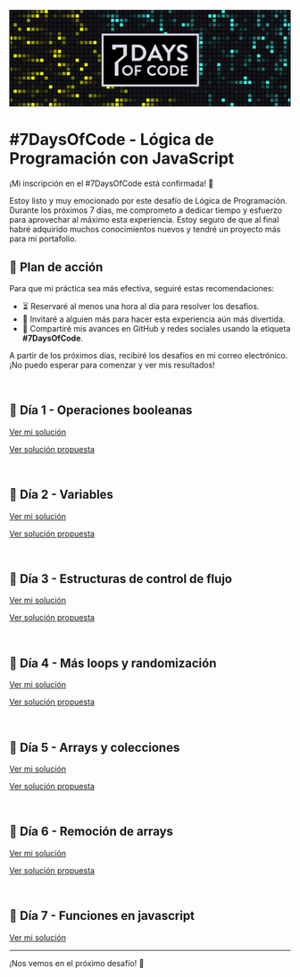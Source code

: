 ![](k5bcezyewhs.png)

# #7DaysOfCode - Lógica de Programación con JavaScript

¡Mi inscripción en el #7DaysOfCode está confirmada! 🎉

Estoy listo y muy emocionado por este desafío de Lógica de Programación. Durante los próximos 7 días, me comprometo a dedicar tiempo y esfuerzo para aprovechar al máximo esta experiencia. Estoy seguro de que al final habré adquirido muchos conocimientos nuevos y tendré un proyecto más para mi portafolio.

## 🚀 Plan de acción
Para que mi práctica sea más efectiva, seguiré estas recomendaciones:
- ⏳ Reservaré al menos una hora al día para resolver los desafíos.
- 👥 Invitaré a alguien más para hacer esta experiencia aún más divertida.
- 📢 Compartiré mis avances en GitHub y redes sociales usando la etiqueta **#7DaysOfCode**.

A partir de los próximos días, recibiré los desafíos en mi correo electrónico. ¡No puedo esperar para comenzar y ver mis resultados!

<br>

## 📅 Día 1 - Operaciones booleanas
[Ver mi solución](Day01.png)

[Ver solución propuesta](https://github.com/ericolivalura/desafio-js-dia01/blob/main/desafio?utm_campaign=al_7_days_logica_javascript_-_dia_2&utm_medium=email&utm_source=RD+Station)

<br>

## 📅 Día 2 - Variables
[Ver mi solución](Day02.png)

[Ver solución propuesta](https://github.com/ericolivalura/desafio-js-dia02/blob/main/desafio-02-opcional?utm_campaign=al_7_days_logica_javascript_-_dia_3&utm_medium=email&utm_source=RD+Station)

<br>

## 📅 Día 3 - Estructuras de control de flujo
[Ver mi solución](Day03.png)

[Ver solución propuesta](https://github.com/ericolivalura/desafio-js-dia03/blob/main/desafio-03?utm_campaign=al_7_days_logica_javascript_-_dia_4&utm_medium=email&utm_source=RD+Station)

<br>

## 📅 Día 4 - Más loops y randomización
[Ver mi solución](Day04.png)

[Ver solución propuesta](https://github.com/ericolivalura/desafio-js-dia04/blob/main/numero%20aleatorio?utm_campaign=al_7_days_logica_javascript_-_dia_5&utm_medium=email&utm_source=RD+Station)

<br>

## 📅 Día 5 - Arrays y colecciones
[Ver mi solución](Day05.png)

[Ver solución propuesta](https://github.com/ericolivalura/desafio-js-dia05/blob/main/desaf%C3%ADo?utm_campaign=al_7_days_logica_javascript_-_dia_6&utm_medium=email&utm_source=RD+Station)

<br>

## 📅 Día 6 - Remoción de arrays
[Ver mi solución](Day06.png)

[Ver solución propuesta](https://github.com/ericolivalura/desafio-js-dia06/blob/main/desaf%C3%ADo?utm_campaign=al_7_days_logica_javascript_-_dia_7&utm_medium=email&utm_source=RD+Station)

<br>

## 📅 Día 7 - Funciones en javascript
[Ver mi solución](Day07.png)

---

¡Nos vemos en el próximo desafío! 🚀
